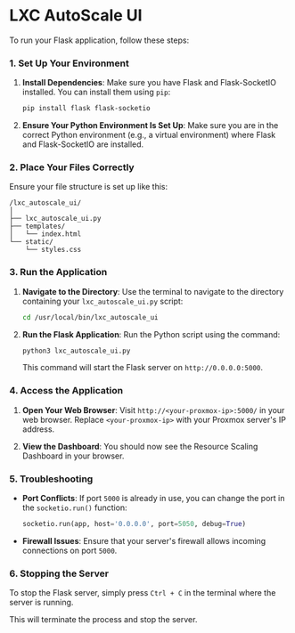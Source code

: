 # LXC AutoScale UI 

To run your Flask application, follow these steps:

### 1. Set Up Your Environment

1. **Install Dependencies**:
   Make sure you have Flask and Flask-SocketIO installed. You can install them using `pip`:
   ```bash
   pip install flask flask-socketio
   ```

2. **Ensure Your Python Environment Is Set Up**:
   Make sure you are in the correct Python environment (e.g., a virtual environment) where Flask and Flask-SocketIO are installed.

### 2. Place Your Files Correctly

Ensure your file structure is set up like this:

```plaintext
/lxc_autoscale_ui/
│
├── lxc_autoscale_ui.py
├── templates/
│   └── index.html
└── static/
    └── styles.css
```

### 3. Run the Application

1. **Navigate to the Directory**:
   Use the terminal to navigate to the directory containing your `lxc_autoscale_ui.py` script:
   ```bash
   cd /usr/local/bin/lxc_autoscale_ui
   ```

2. **Run the Flask Application**:
   Run the Python script using the command:
   ```bash
   python3 lxc_autoscale_ui.py
   ```
   This command will start the Flask server on `http://0.0.0.0:5000`.

### 4. Access the Application

1. **Open Your Web Browser**:
   Visit `http://<your-proxmox-ip>:5000/` in your web browser. Replace `<your-proxmox-ip>` with your Proxmox server's IP address.

2. **View the Dashboard**:
   You should now see the Resource Scaling Dashboard in your browser.

### 5. Troubleshooting

- **Port Conflicts**: If port `5000` is already in use, you can change the port in the `socketio.run()` function:
  ```python
  socketio.run(app, host='0.0.0.0', port=5050, debug=True)
  ```

- **Firewall Issues**: Ensure that your server's firewall allows incoming connections on port `5000`.

### 6. Stopping the Server

To stop the Flask server, simply press `Ctrl + C` in the terminal where the server is running.

This will terminate the process and stop the server.
